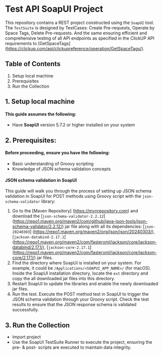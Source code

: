 # Test API SoapUI Project

This repository contains a REST project constructed using the `SoapUI` tool. The `TestSuite` is designed by TestCases: Create Pre-requests, Operate by Space Tags, Delete Pre-requests. 
And the same ensuring efficient and comprehensive testing of all API endpoints as specified in the ClickUP API requirements to [GetSpaceTags] (https://clickup.com/api/clickupreference/operation/GetSpaceTags/).

## Table of Contents
1. Setup local machine<br/>
2. Prerequisites<br/>
2. Run the Collection<br/>

## 1. Setup local machine
#### This guide assumes the following:
* Have **SoapUI** version 5.7.2 or higher installed on your system

## 2. Prerequisites:
#### Before proceeding, ensure you have the following:
* Basic understanding of Groovy scripting
* Knowledge of JSON schema validation concepts

#### JSON schema validation in SoapUI
This guide will walk you through the process of setting up JSON schema validation in SoapUI for POST methods using Groovy script with the `json-schema-validator` library:
1. Go to the [Maven Repository] (https://mvnrepository.com) and download the [`json-schema-validator-2.2.12`] (https://repo1.maven.org/maven2/com/github/java-json-tools/json-schema-validator/2.2.12/) jar file along with all its dependencies: [`json-20240303`] (https://repo1.maven.org/maven2/org/json/json/20240303/), [`jackson-databind-2.17.1`] (https://repo1.maven.org/maven2/com/fasterxml/jackson/core/jackson-databind/2.17.1/), [`jackson-core-2.17.1`] (https://repo1.maven.org/maven2/com/fasterxml/jackson/core/jackson-core/2.17.1/) jar files.
2. Find the directory where SoapUI is installed on your system. For example, it could be `/Applications/<SOAPUI_APP_NAME>/` (for macOS). Inside the SoapUI installation directory, locate the `ext` directory and copy the all downloaded jar files into this directory.
3. Restart SoapUI to update the libraries and enable the newly downloaded jar files.
4. Run the test. Execute the POST method test in SoapUI to trigger the JSON schema validation through your Groovy script. Check the test results to ensure that the JSON response schema is validated successfully.

## 3. Run the Collection
* Import project
* Use the SoapUI TestSuite Runner to execute the project, ensuring the pre- & post- scripts are executed to maintain data integrity.
